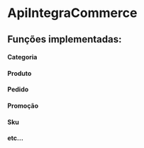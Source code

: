 # ApiIntegraCommerce
## Funções implementadas:
#### Categoria
#### Produto
#### Pedido
#### Promoção
#### Sku
#### etc...
